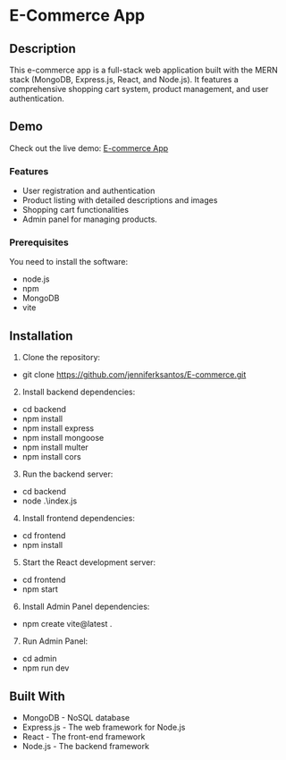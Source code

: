 # E-Commerce App

## Description
This e-commerce app is a full-stack web application built with the MERN stack (MongoDB, Express.js, React, and Node.js). It features a comprehensive shopping cart system, product management, and user authentication.

## Demo

Check out the live demo: [E-commerce App](https://jenniferksantos.github.io/E-commerce/)


### Features
- User registration and authentication
- Product listing with detailed descriptions and images
- Shopping cart functionalities
- Admin panel for managing products.


### Prerequisites

You need to install the software:

- node.js
- npm
- MongoDB
- vite 

## Installation

1. Clone the repository:

- git clone https://github.com/jenniferksantos/E-commerce.git

2. Install backend dependencies:

- cd backend
- npm install
- npm install express
- npm install mongoose
- npm install multer
- npm install cors

3. Run the backend server:

- cd backend
- node .\index.js

4. Install frontend dependencies:

- cd frontend
- npm install

5. Start the React development server:

- cd frontend
- npm start

6. Install Admin Panel dependencies:

- npm create vite@latest .

7. Run Admin Panel:

- cd admin
- npm run dev 

## Built With

- MongoDB - NoSQL database
- Express.js - The web framework for Node.js
- React - The front-end framework
- Node.js - The backend framework